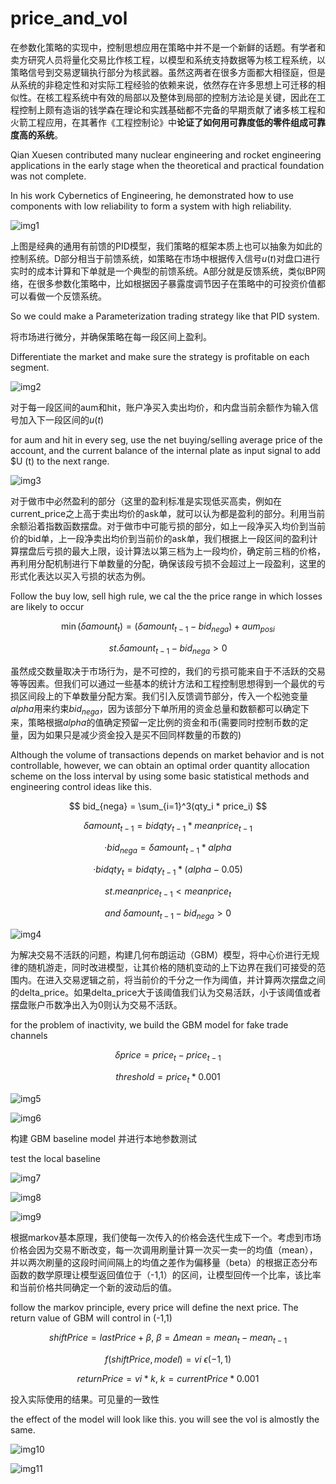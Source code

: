 # price_and_vol

在参数化策略的实现中，控制思想应用在策略中并不是一个新鲜的话题。有学者和卖方研究人员将量化交易比作核工程，以模型和系统支持数据等为核工程系统，以策略信号到交易逻辑执行部分为核武器。虽然这两者在很多方面都大相径庭，但是从系统的非稳定性和对实际工程经验的依赖来说，依然存在许多思想上可迁移的相似性。在核工程系统中有效的局部以及整体到局部的控制方法论是关键，因此在工程控制上颇有造诣的钱学森在理论和实践基础都不完备的早期贡献了诸多核工程和火箭工程应用，在其著作《工程控制论》中**论证了如何用可靠度低的零件组成可靠度高的系统**。

Qian Xuesen contributed many nuclear engineering and rocket engineering applications in the early stage when the theoretical and practical foundation was not complete. 

In his work Cybernetics of Engineering, he demonstrated how to use components with low reliability to form a system with high reliability.

![img1](img1.png)

上图是经典的通用有前馈的PID模型，我们策略的框架本质上也可以抽象为如此的控制系统。D部分相当于前馈系统，如策略在市场中根据传入信号$u(t)$对盘口进行实时的成本计算和下单就是一个典型的前馈系统。A部分就是反馈系统，类似BP网络，在很多参数化策略中，比如根据因子暴露度调节因子在策略中的可投资价值都可以看做一个反馈系统。

So we could make a Parameterization trading strategy like that PID system.

将市场进行微分，并确保策略在每一段区间上盈利。

Differentiate the market and make sure the strategy is profitable on each segment.

![img2](img2.png)

对于每一段区间的aum和hit，账户净买入卖出均价，和内盘当前余额作为输入信号加入下一段区间的$u(t)$

for aum and hit in every seg, use the net buying/selling average price of the account, and the current balance of the internal plate as input signal to add $U (t) to the next range.

![img3](img3.png)

对于做市中必然盈利的部分（这里的盈利标准是实现低买高卖，例如在current_price之上高于卖出均价的ask单，就可以认为都是盈利的部分。利用当前余额沿着指数函数摆盘。对于做市中可能亏损的部分，如上一段净买入均价到当前价的bid单，上一段净卖出均价到当前价的ask单，我们根据上一段区间的盈利计算摆盘后亏损的最大上限，设计算法以第三档为上一段均价，确定前三档的价格，再利用分配机制进行下单数量的分配，确保该段亏损不会超过上一段盈利，这里的形式化表达以买入亏损的状态为例。

Follow the buy low, sell high rule, we cal the the price range in which losses are likely to occur

$$\min(\delta amount_t) = (\delta amount_{t-1} - bid_{nega} ) + aum_{posi} $$

$$st. \delta amount_{t-1} - bid_{nega} > 0   $$

虽然成交数量取决于市场行为，是不可控的，我们的亏损可能来自于不活跃的交易等等因素。但我们可以通过一些基本的统计方法和工程控制思想得到一个最优的亏损区间段上的下单数量分配方案。我们引入反馈调节部分，传入一个松弛变量$alpha$用来约束$bid_{nega}$，因为该部分下单所用的资金总量和数额都可以确定下来，策略根据$alpha$的值确定预留一定比例的资金和币(需要同时控制币数的定量，因为如果只是减少资金投入是买不回同样数量的币数的)

Although the volume of transactions depends on market behavior and is not controllable, however, we can obtain an optimal order quantity allocation scheme on the loss interval by using some basic statistical methods and engineering control ideas like this.

$$ bid_{nega} = \sum_{i=1}^3(qty_i * price_i) $$

$$\delta amount_{t-1} = bidqty_{t-1} * meanprice_{t-1}$$

$$ ·bid_{nega} = \delta amount_{t-1} * alpha $$

$$ ·bidqty_{t} =  bidqty_{t-1} * (alpha - 0.05) $$

$$st. meanprice_{t-1} < meanprice_{t} $$

$$and\  \delta amount_{t-1} - bid_{nega} > 0$$

![img4](img4.png)

为解决交易不活跃的问题，构建几何布朗运动（GBM）模型，将中心价进行无规律的随机游走，同时改进模型，让其价格的随机变动的上下边界在我们可接受的范围内。在进入交易逻辑之前，将当前价的千分之一作为阈值，并计算两次摆盘之间的delta_price。如果delta_price大于该阈值我们认为交易活跃，小于该阈值或者摆盘账户币数净出入为0则认为交易不活跃。

for the problem of inactivity, we build the GBM model for fake trade channels

$$\delta price = price_t - price_{t-1}$$

$$threshold =  price_t * 0.001 $$

![img5](img5.png)

![img6](img6.png)

构建 GBM baseline model 并进行本地参数测试

test the local baseline

![img7](img7.png)

![img8](img8.png)

![img9](img9.png)

根据markov基本原理，我们使每一次传入的价格会迭代生成下一个。考虑到市场价格会因为交易不断改变，每一次调用刷量计算一次买一卖一的均值（mean），并以两次刷量的这段时间间隔上的均值之差作为偏移量（beta）的根据正态分布函数的数学原理让模型返回值位于（-1,1）的区间，让模型回传一个比率，该比率和当前价格共同确定一个新的波动后的值。

follow the markov principle, every price will define the next price. The return value of GBM will control in (-1,1)

$$shiftPrice = lastPrice + \beta ,\  \beta =  \Delta mean = mean_{t} - mean_{t-1}$$

$$ f(shiftPrice, model) = vi\ \epsilon (-1,1)$$

$$ returnPrice = vi * k , \ k = currentPrice * 0.001$$

投入实际使用的结果。可见量的一致性

the effect of the model will look like this. you will see the vol is almostly the same.

![img10](img10.png)

![img11](img11.png)


